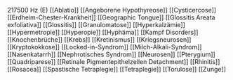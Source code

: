 217500 Hz (E)
[[Ablatio]]
[[Angeborene Hypothyreose]]
[[Cysticercose]]
[[Erdheim-Chester-Krankheit]]
[[Geographic Tongue]]
[[Glossitis Areata exfoliativa]]
[[Glossitis]]
[[Granulomatose]]
[[Hyperkalzämie]]
[[Hypermetropie]]
[[Hyperopie]]
[[Hyphäma]]
[[Kampf Disorders]]
[[Knochenbrüche]]
[[Krebs]]
[[Kretinismus]]
[[Kriegsneurosen]]
[[Kryptokokkose]]
[[Locked-in-Syndrom]]
[[Milch-Alkali-Syndrom]]
[[Nasenkatarrh]]
[[Nephrotisches Syndrom]]
[[Neurosen]]
[[Pterygium]]
[[Quadriparese]]
[[Retinale Pigmentepithelzellen Detachment]]
[[Rhinitis]]
[[Rosacea]]
[[Spastische Tetraplegie]]
[[Tetraplegie]]
[[Torulose]]
[[Zunge]]